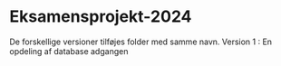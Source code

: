 # Eksamensprojekt-2024

De forskellige versioner tilføjes folder med samme navn. 
Version 1 : En opdeling af database adgangen
